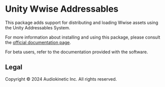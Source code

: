 # Unity Wwise Addressables

This package adds support for distributing and loading Wwise assets using the Unity Addressables System.

For more information about installing and using this package, please consult the [official documentation page](https://www.audiokinetic.com/library/edge/?source=Unity&id=pg_addressables.html).

For beta users, refer to the documentation provided with the software.

## Legal

Copyright © 2024 Audiokinetic Inc. All rights reserved.
